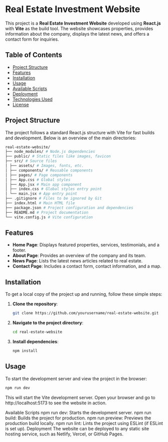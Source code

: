 # Real Estate Investment Website

This project is a **Real Estate Investment Website** developed using **React.js** with **Vite** as the build tool. The website showcases properties, provides information about the company, displays the latest news, and offers a contact form for inquiries.

## Table of Contents

- [Project Structure](#project-structure)
- [Features](#features)
- [Installation](#installation)
- [Usage](#usage)
- [Available Scripts](#available-scripts)
- [Deployment](#deployment)
- [Technologies Used](#technologies-used)
- [License](#license)

## Project Structure

The project follows a standard React.js structure with Vite for fast builds and development. Below is an overview of the main directories:

```sh
real-estate-website/
├── node_modules/ # Node.js dependencies
├── public/ # Static files like images, favicon
├── src/ # Source files
│ ├── assets/ # Images, fonts, etc.
│ ├── components/ # Reusable components
│ ├── pages/ # Page components
│ ├── App.css # Global styles
│ ├── App.jsx # Main app component
│ ├── index.css # Global styles entry point
│ └── main.jsx # App entry point
├── .gitignore # Files to be ignored by Git
├── index.html # Main HTML file
├── package.json # Project configuration and dependencies
├── README.md # Project documentation
└── vite.config.js # Vite configuration
```

## Features

- **Home Page**: Displays featured properties, services, testimonials, and a footer.
- **About Page**: Provides an overview of the company and its team.
- **News Page**: Lists the latest news articles related to real estate.
- **Contact Page**: Includes a contact form, contact information, and a map.

## Installation

To get a local copy of the project up and running, follow these simple steps:

1. **Clone the repository**:

    ```bash
    git clone https://github.com/yourusername/real-estate-website.git
    ```

2. **Navigate to the project directory**:

    ```bash
    cd real-estate-website
    ```

3. **Install dependencies**:

    ```bash
    npm install
    ```

## Usage

To start the development server and view the project in the browser:

```bash
npm run dev
```
This will start the Vite development server. Open your browser and go to http://localhost:5173 to see the website in action.

Available Scripts
npm run dev: Starts the development server.
npm run build: Builds the project for production.
npm run preview: Previews the production build locally.
npm run lint: Lints the project using ESLint (if ESLint is set up).
Deployment
The website can be deployed to any static site hosting service, such as Netlify, Vercel, or GitHub Pages.

